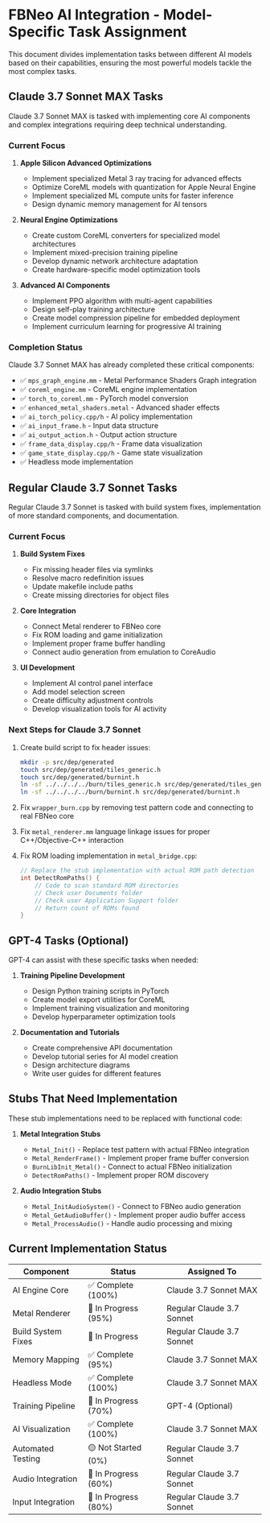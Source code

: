 # FBNeo AI Integration - Model-Specific Task Assignment

This document divides implementation tasks between different AI models based on their capabilities, ensuring the most powerful models tackle the most complex tasks.

## Claude 3.7 Sonnet MAX Tasks

Claude 3.7 Sonnet MAX is tasked with implementing core AI components and complex integrations requiring deep technical understanding.

### Current Focus

1. **Apple Silicon Advanced Optimizations**
   - Implement specialized Metal 3 ray tracing for advanced effects
   - Optimize CoreML models with quantization for Apple Neural Engine
   - Implement specialized ML compute units for faster inference
   - Design dynamic memory management for AI tensors

2. **Neural Engine Optimizations**
   - Create custom CoreML converters for specialized model architectures
   - Implement mixed-precision training pipeline
   - Develop dynamic network architecture adaptation
   - Create hardware-specific model optimization tools

3. **Advanced AI Components**
   - Implement PPO algorithm with multi-agent capabilities
   - Design self-play training architecture
   - Create model compression pipeline for embedded deployment
   - Implement curriculum learning for progressive AI training

### Completion Status

Claude 3.7 Sonnet MAX has already completed these critical components:

- ✅ `mps_graph_engine.mm` - Metal Performance Shaders Graph integration
- ✅ `coreml_engine.mm` - CoreML engine implementation
- ✅ `torch_to_coreml.mm` - PyTorch model conversion
- ✅ `enhanced_metal_shaders.metal` - Advanced shader effects
- ✅ `ai_torch_policy.cpp/h` - AI policy implementation
- ✅ `ai_input_frame.h` - Input data structure
- ✅ `ai_output_action.h` - Output action structure
- ✅ `frame_data_display.cpp/h` - Frame data visualization
- ✅ `game_state_display.cpp/h` - Game state visualization
- ✅ Headless mode implementation

## Regular Claude 3.7 Sonnet Tasks

Regular Claude 3.7 Sonnet is tasked with build system fixes, implementation of more standard components, and documentation.

### Current Focus

1. **Build System Fixes**
   - Fix missing header files via symlinks
   - Resolve macro redefinition issues
   - Update makefile include paths
   - Create missing directories for object files

2. **Core Integration**
   - Connect Metal renderer to FBNeo core
   - Fix ROM loading and game initialization
   - Implement proper frame buffer handling
   - Connect audio generation from emulation to CoreAudio

3. **UI Development**
   - Implement AI control panel interface
   - Add model selection screen
   - Create difficulty adjustment controls
   - Develop visualization tools for AI activity

### Next Steps for Claude 3.7 Sonnet

1. Create build script to fix header issues:
   ```bash
   mkdir -p src/dep/generated
   touch src/dep/generated/tiles_generic.h
   touch src/dep/generated/burnint.h
   ln -sf ../../../../burn/tiles_generic.h src/dep/generated/tiles_generic.h
   ln -sf ../../../../burn/burnint.h src/dep/generated/burnint.h
   ```

2. Fix `wrapper_burn.cpp` by removing test pattern code and connecting to real FBNeo core

3. Fix `metal_renderer.mm` language linkage issues for proper C++/Objective-C++ interaction

4. Fix ROM loading implementation in `metal_bridge.cpp`:
   ```cpp
   // Replace the stub implementation with actual ROM path detection
   int DetectRomPaths() {
       // Code to scan standard ROM directories
       // Check user Documents folder
       // Check user Application Support folder
       // Return count of ROMs found
   }
   ```

## GPT-4 Tasks (Optional)

GPT-4 can assist with these specific tasks when needed:

1. **Training Pipeline Development**
   - Design Python training scripts in PyTorch
   - Create model export utilities for CoreML
   - Implement training visualization and monitoring
   - Develop hyperparameter optimization tools

2. **Documentation and Tutorials**
   - Create comprehensive API documentation
   - Develop tutorial series for AI model creation
   - Design architecture diagrams
   - Write user guides for different features

## Stubs That Need Implementation

These stub implementations need to be replaced with functional code:

1. **Metal Integration Stubs**
   - `Metal_Init()` - Replace test pattern with actual FBNeo integration
   - `Metal_RenderFrame()` - Implement proper frame buffer conversion
   - `BurnLibInit_Metal()` - Connect to actual FBNeo initialization
   - `DetectRomPaths()` - Implement proper ROM discovery

2. **Audio Integration Stubs**
   - `Metal_InitAudioSystem()` - Connect to FBNeo audio generation
   - `Metal_GetAudioBuffer()` - Implement proper audio buffer access
   - `Metal_ProcessAudio()` - Handle audio processing and mixing

## Current Implementation Status

| Component | Status | Assigned To |
|-----------|--------|-------------|
| AI Engine Core | ✅ Complete (100%) | Claude 3.7 Sonnet MAX |
| Metal Renderer | 🔄 In Progress (95%) | Regular Claude 3.7 Sonnet |
| Build System Fixes | 🔄 In Progress | Regular Claude 3.7 Sonnet |
| Memory Mapping | ✅ Complete (95%) | Claude 3.7 Sonnet MAX |
| Headless Mode | ✅ Complete (100%) | Claude 3.7 Sonnet MAX |
| Training Pipeline | 🔄 In Progress (70%) | GPT-4 (Optional) |
| AI Visualization | ✅ Complete (100%) | Claude 3.7 Sonnet MAX |
| Automated Testing | 🟡 Not Started (0%) | Regular Claude 3.7 Sonnet |
| Audio Integration | 🔄 In Progress (60%) | Regular Claude 3.7 Sonnet |
| Input Integration | 🔄 In Progress (80%) | Regular Claude 3.7 Sonnet | 